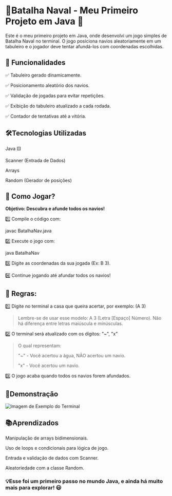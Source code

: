 # 🚢Batalha Naval - Meu Primeiro Projeto em Java 🎯
Este é o meu primeiro projeto em Java, onde desenvolvi um jogo simples de Batalha Naval no terminal. O jogo posiciona navios aleatoriamente em um tabuleiro e o jogador deve tentar afundá-los com coordenadas escolhidas.

##  📌 Funcionalidades
✅ Tabuleiro gerado dinamicamente.

✅ Posicionamento aleatório dos navios.

✅ Validação de jogadas para evitar repetições.

✅ Exibição do tabuleiro atualizado a cada rodada.

✅ Contador de tentativas até a vitória.


## 🛠Tecnologias Utilizadas

Java 🟨

Scanner (Entrada de Dados)

Arrays

Random (Gerador de posições)


## 🚀 Como Jogar?

  **Objetivo: Descubra e afunde todos os navios!**
 
1️⃣ Compile o código com:

javac BatalhaNav.java

2️⃣ Execute o jogo com:

java BatalhaNav


3️⃣ Digite as coordenadas da sua jogada (Ex: B 3).

4️⃣ Continue jogando até afundar todos os navios!

## 🚀 Regras:

1️⃣ Digite no terminal a casa que queira acertar, por exemplo: (A 3)
>Lembre-se de usar esse modelo: A 3 (Letra [Espaço] Número).
>Não há diferença entre letras maiúscula e minúsculas.

2️⃣ O terminal será atualizado com os dígitos: "~", "x"
>O qual representam:
>
>"~" - Você acertou a água, NÃO acertou um navio.
>
>"x" - Você acertou um navio.

3️⃣ O jogo acaba quando todos os navios forem afundados.


## 📸Demonstração

 ![Imagem de Exemplo do Terminal](https://github.com/user-attachments/assets/6368371d-dfc4-41af-bea3-b9e6b69b3939)


## 📚Aprendizados

Manipulação de arrays bidimensionais.

Uso de loops e condicionais para lógica de jogo.

Entrada e validação de dados com Scanner.

Aleatoriedade com a classe Random.



### 💡Esse foi um primeiro passo no mundo Java, e ainda há muito mais para explorar! 😃
